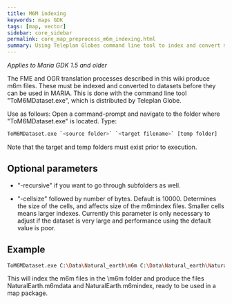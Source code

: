 ```yaml
---
title: M6M indexing
keywords: maps GDK
tags: [map, vector]
sidebar: core_sidebar
permalink: core_map_preprocess_m6m_indexing.html
summary: Using Teleplan Globes command line tool to index and convert m6m-files for use in Maria GDK.
---
```


*Applies to Maria GDK 1.5 and older*

The FME and OGR translation processes described in this wiki produce m6m files. These must be indexed and converted to datasets before they can be used in MARIA. This is done with the command line tool "ToM6MDataset.exe", which is distributed by Teleplan Globe. 

Use as follows: Open a command-prompt and navigate to the folder where "ToM6MDataset.exe" is located. Type: 

```bash
ToM6MDataset.exe `<source folder>` `<target filename>` [temp folder]
```
Note that the target and temp folders must exist prior to execution.

## Optional parameters

*  "-recursive" if you want to go through subfolders as well. 

*  "-cellsize" followed by number of bytes. Default is 10000. Determines the size of the cells, and affects size of the m6mindex files. Smaller cells means larger indexes. Currently this parameter is only necessary to adjust if the dataset is very large and performance using the default value is poor.

## Example

```bash
ToM6MDataset.exe C:\Data\Natural_earth\m6m C:\Data\Natural_earth\NaturalEarth -t C:\Data\tempfolder -recursive -cellsize 1200
```

This will index the m6m files in the \m6m folder and produce the files NaturalEarth.m6mdata and NaturalEarth.m6mindex, ready to be used in a map package.


